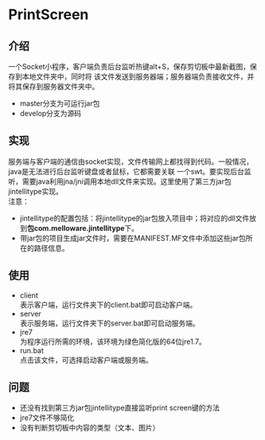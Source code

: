 # PrintScreen
## 介绍
一个Socket小程序，客户端负责后台监听热键alt+S，保存剪切板中最新截图，保存到本地文件夹中，同时将
该文件发送到服务器端；服务器端负责接收文件，并将其保存到服务器文件夹中。  
+ master分支为可运行jar包
+ develop分支为源码  
## 实现
服务端与客户端的通信由socket实现，文件传输网上都找得到代码。一般情况，java是无法进行后台监听键盘或者鼠标，它都需要关联
一个swt。要实现后台监听，需要java利用jna/jni调用本地dll文件来实现。这里使用了第三方jar包jintellitype实现。  
注意：
+ jintellitype的配置包括：将jintellitype的jar包放入项目中；将对应的dll文件放到**包com.melloware.jintellitype**下。
+ 带jar包的项目生成jar文件时，需要在MANIFEST.MF文件中添加这些jar包所在的路径信息。

## 使用
+ client  
表示客户端，运行文件夹下的client.bat即可启动客户端。
+ server  
表示服务端，运行文件夹下的server.bat即可启动服务端。
+ jre7  
为程序运行所需的环境，该环境为绿色简化版的64位jre1.7。
+ run.bat  
点击该文件，可选择启动客户端或服务端。

## 问题
+ 还没有找到第三方jar包jintellitype直接监听print screen键的方法
+ jre7文件不够简化
+ 没有判断剪切板中内容的类型（文本、图片）
